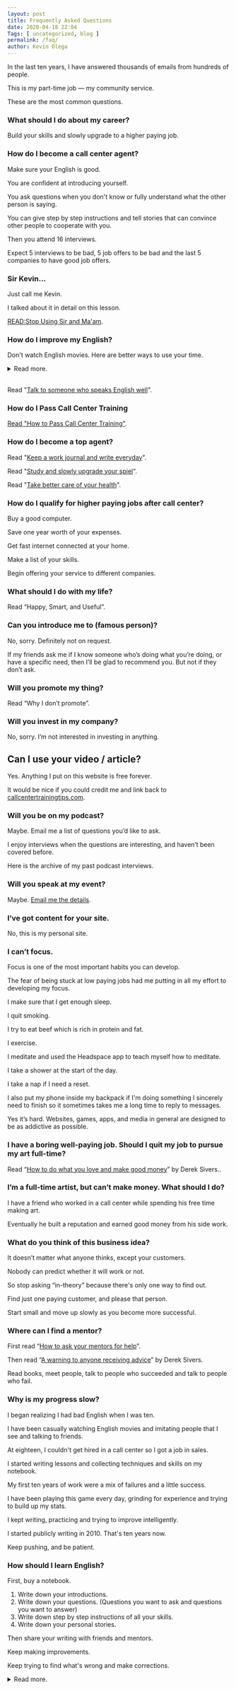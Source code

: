 ```yaml
--- 
layout: post 
title: Frequently Asked Questions
date: 2020-04-18 22:04
Tags: [ uncategorized, blog ]
permalink: /faq/ 
author: Kevin Olega 
--- 
```

In the last ten years, I have answered thousands of emails from hundreds of people.

This is my part-time job — my community service. 

These are the most common questions.

### What should I do about my career?

Build your skills and slowly upgrade to a higher paying job.

### How do I become a call center agent?

Make sure your English is good. 

You are confident at introducing yourself.

You ask questions when you don't know or fully understand what the other person is saying.

You can give step by step instructions and tell stories that can convince other people to cooperate with you.

Then you attend 16 interviews.

Expect 5 interviews to be bad, 5 job offers to be bad and the last 5 companies to have good job offers.

### Sir Kevin...

Just call me Kevin.

I talked about it in detail on this lesson.

[READ:Stop Using Sir and Ma'am](https://callcentertrainingtips.com/sir-maam-confidence/).

### How do I improve my English?

Don't watch English movies. Here are better ways to use your time.
<details>
	<summary>Read more.</summary>
	<br>
	<br>
	<p>Speak regularly to</p>
	<p></p>
	<p></p>
	<p></p>
	<p><a href="https://callcentertrainingtips.com/interview-notes/">READ:Write everyday</a>.</p>
	<p><a href=""></a></p>
	<p><a href=""></a></p>
</details>
<br>




Read "[Talk to someone who speaks English well](https://callcentertrainingtips.com/speak-english/)".

### How do I Pass Call Center Training

[Read "How to Pass Call Center Training"](https://callcentertrainingtips.com/pass-training/).

### How do I become a top agent?

Read "[Keep a work journal and write everyday](https://callcentertrainingtips.com/notebook/)".

Read "[Study and slowly upgrade your spiel](https://callcentertrainingtips.com/write-spiel/)".

Read "[Take better care of your health](https://callcentertrainingtips.com/energy-to-succeed/)".

### How do I qualify for higher paying jobs after call center?

Buy a good computer.

Save one year worth of your expenses.

Get fast internet connected at your home.

Make a list of your skills.

Begin offering your service to different companies.

### What should I do with my life?

Read “Happy, Smart, and Useful”.

### Can you introduce me to (famous person)?

No, sorry. Definitely not on request.

If my friends ask me if I know someone who’s doing what you’re doing, or have a specific need, then I’ll be glad to recommend you. But not if they don’t ask.

### Will you promote my thing?

Read “Why I don’t promote”.

### Will you invest in my company?

No, sorry. I’m not interested in investing in anything.

## Can I use your video / article?

Yes. Anything I put on this website is free forever.

It would be nice if you could credit me and link back to [callcentertrainingtips.com](https://callcentertrainingtips.com).

### Will you be on my podcast?

Maybe. Email me a list of questions you’d like to ask.

I enjoy interviews when the questions are interesting, and haven’t been covered before.

Here is the archive of my past podcast interviews.

### Will you speak at my event?

Maybe. [Email me the details](https://callcentertrainingtips.com/contact).

### I’ve got content for your site.

No, this is my personal site.

### I can’t focus.

Focus is one of the most important habits you can develop. 

The fear of being stuck at low paying jobs had me putting in all my effort to developing my focus.

I make sure that I get enough sleep.

I quit smoking.

I try to eat beef which is rich in protein and fat.

I exercise.

I meditate and used the Headspace app to teach myself how to meditate.

I take a shower at the start of the day.

I take a nap if I need a reset.

I also put my phone inside my backpack if I'm doing something I sincerely need to finish so it sometimes takes me a long time to reply to messages.

Yes it’s hard. Websites, games, apps, and media in general are designed to be as addictive as possible.

### I have a boring well-paying job. Should I quit my job to pursue my art full-time?

Read “[How to do what you love and make good money](https://sivers.org/balance)” by Derek Sivers..

### I’m a full-time artist, but can’t make money. What should I do?

I have a friend who worked in a call center while spending his free time making art. 

Eventually he built a reputation and earned good money from his side work.

### What do you think of this business idea?

It doesn’t matter what anyone thinks, except your customers.

Nobody can predict whether it will work or not. 

So stop asking “in-theory” because there's only one way to find out.

Find just one paying customer, and please that person. 

Start small and move up slowly as you become more successful.

### Where can I find a mentor?

First read “[How to ask your mentors for help](https://callcentertrainingtips.com/mentor/)”.

Then read “[A warning to anyone receiving advice](https://sivers.org/advice/)” by Derek Sivers.

Read books, meet people, talk to people who succeeded and talk to people who fail.

### Why is my progress slow?

I began realizing I had bad English when I was ten.

I have been casually watching English movies and imitating people that I see and talking to friends.

At eighteen, I couldn't get hired in a call center so I got a job in sales.

I started writing lessons and collecting techniques and skills on my notebook.

My first ten years of work were a mix of failures and a little success.

I have been playing this game every day, grinding for experience and trying to build up my stats.

I kept writing, practicing and trying to improve intelligently.

I started publicly writing in 2010. That's ten years now.

Keep pushing, and be patient.

### How should I learn English?

First, buy a notebook.

1. Write down your introductions.
2. Write down your questions. (Questions you want to ask and questions you want to answer)
3. Write down step by step instructions of all your skills.
4. Write down your personal stories.

Then share your writing with friends and mentors.

Keep making improvements.

Keep trying to find what's wrong and make corrections.





<details>
	<summary>Read more.</summary>
	<br>
	<br>
	<p></p>
	<p></p>
	<p></p>
	<p></p>
	<p><a href=""></a></p>
	<p><a href=""></a></p>
	<p><a href=""></a></p>
</details>
<br>
